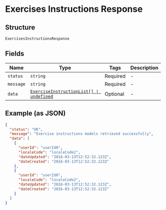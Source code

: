 
# Exercises Instructions Response

## Structure

`ExercisesInstructionsResponse`

## Fields

| Name | Type | Tags | Description |
|  --- | --- | --- | --- |
| `status` | `string` | Required | - |
| `message` | `string` | Required | - |
| `data` | [`ExerciseInstructionList[] \| undefined`](../../doc/models/exercise-instruction-list.md) | Optional | - |

## Example (as JSON)

```json
{
  "status": "OK",
  "message": "Exercise instructions models retrieved successfully",
  "data": [
    {
      "userId": "userId0",
      "localeCode": "localeCode2",
      "dateUpdated": "2016-03-13T12:52:32.123Z",
      "dateCreated": "2016-03-13T12:52:32.123Z"
    },
    {
      "userId": "userId0",
      "localeCode": "localeCode2",
      "dateUpdated": "2016-03-13T12:52:32.123Z",
      "dateCreated": "2016-03-13T12:52:32.123Z"
    }
  ]
}
```

